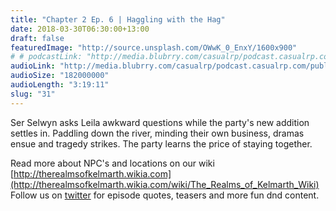 ```yaml
---
title: "Chapter 2 Ep. 6 | Haggling with the Hag"
date: 2018-03-30T06:30:00+13:00
draft: false
featuredImage: "http://source.unsplash.com/OWwK_0_EnxY/1600x900"
# # podcastLink: "http://media.blubrry.com/casualrp/podcast.casualrp.com/public/Chapter%202%20Ep.%206%20_%20Haggling%20with%20the%20Hag.mp3"
audioLink: "http://media.blubrry.com/casualrp/podcast.casualrp.com/public/Chapter%202%20Ep.%206%20_%20Haggling%20with%20the%20Hag.mp3"
audioSize: "182000000"
audioLength: "3:19:11"
slug: "31"
---
```


Ser Selwyn asks Leila awkward questions while the party's new addition settles in. Paddling down the river, minding their own business, dramas ensue and tragedy strikes. The party learns the price of staying together.

Read more about NPC's and locations on our wiki  [http://therealmsofkelmarth.wikia.com](http://therealmsofkelmarth.wikia.com/wiki/The_Realms_of_Kelmarth_Wiki)
Follow us on [twitter](https://twitter.com/casualrp) for episode quotes, teasers and more fun dnd content.

